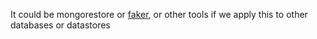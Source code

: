 It could be mongorestore or [faker](https://github.com/joke2k/faker), or other tools if we apply this to other databases or datastores